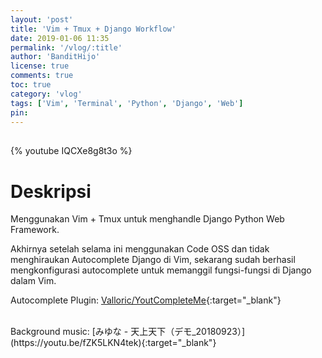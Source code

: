 ```yaml
---
layout: 'post'
title: 'Vim + Tmux + Django Workflow'
date: 2019-01-06 11:35
permalink: '/vlog/:title'
author: 'BanditHijo'
license: true
comments: true
toc: true
category: 'vlog'
tags: ['Vim', 'Terminal', 'Python', 'Django', 'Web']
pin:
---
```


<div style="margin-top:30px;"></div>
<!-- EMBED CONTAINER: YOUTUBE -->

{% youtube IQCXe8g8t3o %}

# Deskripsi


Menggunakan Vim + Tmux untuk menghandle Django Python Web Framework.

Akhirnya setelah selama ini menggunakan Code OSS dan tidak menghiraukan Autocomplete Django di Vim, sekarang sudah berhasil mengkonfigurasi autocomplete untuk memanggil fungsi-fungsi di Django dalam Vim.

Autocomplete Plugin:
[Valloric/YoutCompleteMe](https://github.com/Valloric/YouCompleteMe){:target="_blank"}

<br>
Background music:
[みゆな - 天上天下（デモ_20180923）](https://youtu.be/fZK5LKN4tek){:target="_blank"}
